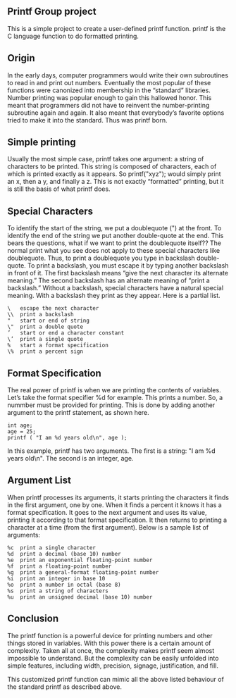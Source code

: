 ## Printf Group project
This is a simple project to create a user-defined printf function.
printf is the C language function to do formatted printing.

## Origin
In the early days, computer programmers would write their own subroutines to read in and print out numbers. 
Eventually the most popular of these functions were canonized into membership in the “standard” libraries. 
Number printing was popular enough to gain this hallowed honor.
This meant that programmers did not have to reinvent the number-printing subroutine again and again. 
It also meant that everybody’s favorite options tried to make it into the standard.
Thus was printf born.

## Simple printing
Usually the most simple case, printf takes one argument: a string of characters to be printed. This string is composed of characters, each of which is printed exactly as it appears. So printf("xyz"); would simply print an x, then a y, and finally a z. This is not exactly “formatted” printing, but it is still the basis of what printf does.

## Special Characters
To identify the start of the string, we put a doublequote (") at the front. To identify the end of the string we put another double-quote at the end. This bears the questions, what if we want to print the doublequote itself??
The normal print what you see does not apply to these special characters like doublequote. Thus, to print a doublequote you type in backslash double-quote. To print a backslash, you must escape it by typing another backslash in front of it. The first backslash means “give the next character its alternate meaning.” The second backslash has an alternate meaning of “print a backslash.”
Without a backslash, special characters have a natural special meaning. With a backslash they print as they appear. Here is a partial list.

```
\ 	escape the next character
\\ 	print a backslash
" 	start or end of string
\" 	print a double quote
’ 	start or end a character constant
\’ 	print a single quote
% 	start a format specification
\% 	print a percent sign
```

## Format Specification
The real power of printf is when we are printing the contents of variables. Let’s take the format specifier %d for example. This prints a number. So, a nummber must be provided for printing. This is done by adding another argument to the printf statement, as shown here.


```
int age;
age = 25;
printf ( "I am %d years old\n", age );
```
In this example, printf has two arguments. The first is a string: "I am %d years old\n". The second is an integer, age.

## Argument List
When printf processes its arguments, it starts printing the characters it finds in the first argument, one by one. When it finds a percent it knows it has a format specification. It goes to the next argument and uses its value, printing it according to that format specification. It then returns to printing a character at a time (from the first argument). Below is a sample list of arguments:  
```
%c  print a single character
%d  print a decimal (base 10) number
%e  print an exponential floating-point number
%f  print a floating-point number
%g  print a general-format floating-point number
%i  print an integer in base 10
%o  print a number in octal (base 8)
%s  print a string of characters
%u  print an unsigned decimal (base 10) number
```
## Conclusion
The printf function is a powerful device for printing numbers and other things stored in variables. With this power there is a certain amount of complexity. Taken all at once, the complexity makes printf seem almost impossible to understand. But the complexity can be easily unfolded into simple features, including width, precision, signage, justification, and fill.

This customized printf function can mimic all the above listed behaviour of the standard printf as described above.